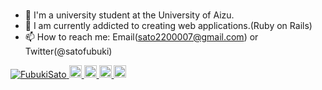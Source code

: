### 

- 🏫 I'm a university student at the University of Aizu.
- 🌱 I am currently addicted to creating web applications.(Ruby on Rails)
- 📫 How to reach me: Email(sato2200007@gmail.com) or Twitter(@satofubuki)

<p align="left"> 
  <a href="https://github.com/FubukiSato/FubukiSato/">
    <img src="https://komarev.com/ghpvc/?username=FubukiSato" alt="FubukiSato" />
  </a>
  <a href="http://twitter.com/satofubuki">
    <img height="20" src="https://img.shields.io/twitter/follow/satofubuki?label=Twitter&logo=twitter&style=flat" />
  </a>
  <a href="https://github.com/FubukiSato">
    <img height="20" src="https://img.shields.io/github/followers/FubukiSato?label=follow&logo=github&style=flat" />
  </a>
  <a href="http://qiita.com/suger1009">
    <img height="20" src="https://qiita-badge.apiapi.app/s/suger1009/posts.svg" />
  </a>
    <img height="20" src="https://qiita-badge.apiapi.app/s/suger1009/contributions.svg" />
  </a>
</p>


